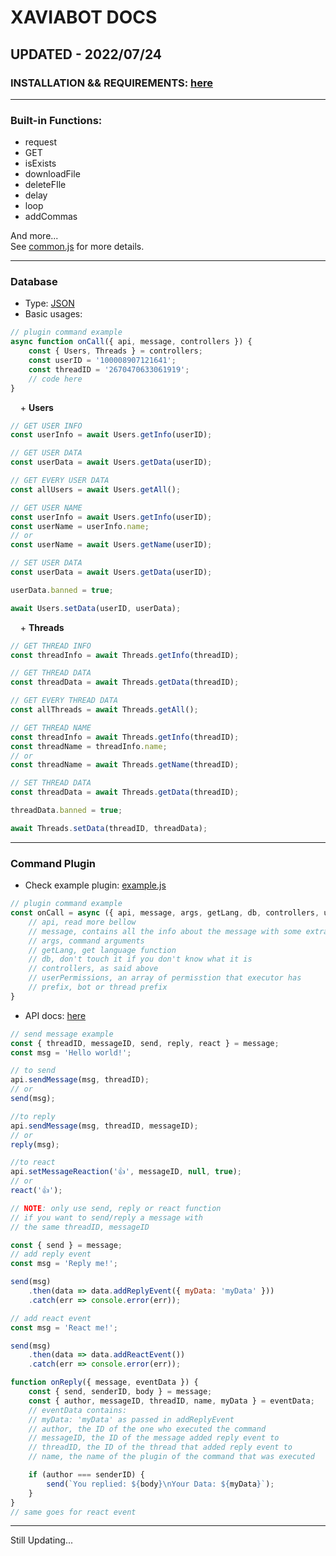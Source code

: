 # XAVIABOT DOCS
## UPDATED - 2022/07/24

### INSTALLATION && REQUIREMENTS: [here](https://github.com/XaviaTeam/XaviaBot/blob/main/README.md)
<hr />

### Built-in Functions:
+ request
+ GET
+ isExists
+ downloadFile
+ deleteFIle
+ delay
+ loop
+ addCommas

And more...<br />
See [common.js](https://github.com/XaviaTeam/XaviaBot/tree/main/app/src/modules/common.js) for more details.

<hr />

### Database

- Type: [JSON](https://www.json.org/json-en.html)
- Basic usages:<br />
```javascript
// plugin command example
async function onCall({ api, message, controllers }) {
    const { Users, Threads } = controllers;
    const userID = '100008907121641';
    const threadID = '2670470633061919';
    // code here
}
```
&nbsp;&nbsp;&nbsp;&nbsp;\+ **Users**
```javascript
// GET USER INFO
const userInfo = await Users.getInfo(userID);

// GET USER DATA
const userData = await Users.getData(userID);

// GET EVERY USER DATA
const allUsers = await Users.getAll();
```
```javascript
// GET USER NAME
const userInfo = await Users.getInfo(userID);
const userName = userInfo.name;
// or
const userName = await Users.getName(userID);
```
```javascript
// SET USER DATA
const userData = await Users.getData(userID);

userData.banned = true;

await Users.setData(userID, userData);
```
&nbsp;&nbsp;&nbsp;&nbsp;\+ **Threads**
```javascript
// GET THREAD INFO
const threadInfo = await Threads.getInfo(threadID);

// GET THREAD DATA
const threadData = await Threads.getData(threadID);

// GET EVERY THREAD DATA
const allThreads = await Threads.getAll();
```
```javascript
// GET THREAD NAME
const threadInfo = await Threads.getInfo(threadID);
const threadName = threadInfo.name;
// or
const threadName = await Threads.getName(threadID);
```
```javascript
// SET THREAD DATA
const threadData = await Threads.getData(threadID);

threadData.banned = true;

await Threads.setData(threadID, threadData);
```
<hr />

### Command Plugin

- Check example plugin: [example.js](https://github.com/XaviaTeam/XaviaBot/blob/main/app/plugins/commands/Example/example.js)

```javascript
// plugin command example
const onCall = async ({ api, message, args, getLang, db, controllers, userPermissions, prefix }) => {
    // api, read more bellow
    // message, contains all the info about the message with some extra functions
    // args, command arguments
    // getLang, get language function
    // db, don't touch it if you don't know what it is
    // controllers, as said above
    // userPermissions, an array of permisstion that executor has
    // prefix, bot or thread prefix
}
```
- API docs: [here](https://github.com/XaviaTeam/fbchat-js#documentation)

```javascript
// send message example
const { threadID, messageID, send, reply, react } = message;
const msg = 'Hello world!';

// to send
api.sendMessage(msg, threadID);
// or
send(msg);

//to reply
api.sendMessage(msg, threadID, messageID);
// or
reply(msg);

//to react
api.setMessageReaction('👍', messageID, null, true);
// or
react('👍');

// NOTE: only use send, reply or react function
// if you want to send/reply a message with
// the same threadID, messageID
```
```javascript
const { send } = message;
// add reply event
const msg = 'Reply me!';

send(msg)
    .then(data => data.addReplyEvent({ myData: 'myData' }))
    .catch(err => console.error(err));

// add react event
const msg = 'React me!';

send(msg)
    .then(data => data.addReactEvent())
    .catch(err => console.error(err));
```
```javascript
function onReply({ message, eventData }) {
    const { send, senderID, body } = message;
    const { author, messageID, threadID, name, myData } = eventData;
    // eventData contains:
    // myData: 'myData' as passed in addReplyEvent
    // author, the ID of the one who executed the command
    // messageID, the ID of the message added reply event to
    // threadID, the ID of the thread that added reply event to
    // name, the name of the plugin of the command that was executed

    if (author === senderID) {
        send(`You replied: ${body}\nYour Data: ${myData}`);
    }
}
// same goes for react event
```
<hr />
Still Updating...
